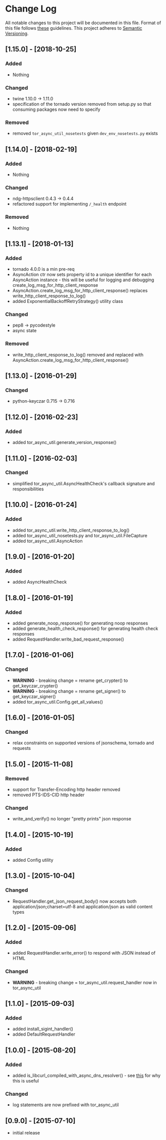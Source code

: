 # Change Log
All notable changes to this project will be documented in this file.
Format of this file follows [these](http://keepachangelog.com/) guidelines.
This project adheres to [Semantic Versioning](http://semver.org/).

## [1.15.0] - [2018-10-25]

### Added

- Nothing

### Changed

- twine 1.10.0 -> 1.11.0
- specification of the tornado version removed from setup.py so that consuming packages now need to specify

### Removed

- removed ```tor_async_util_nosetests``` given ```dev_env_nosetests.py``` exists

## [1.14.0] - [2018-02-19]

### Added

- Nothing

### Changed

- ndg-httpsclient 0.4.3 -> 0.4.4
- refactored support for implementing ```/_health``` endpoint

### Removed

- Nothing

## [1.13.1] - [2018-01-13]

### Added

- tornado 4.0.0 is a min pre-req
- AsyncAction ctr now sets property id to a unique identifier for each
AsyncAction instance - this will be useful for logging and debugging
create_log_msg_for_http_client_response
- AsyncAction.create_log_msg_for_http_client_response()
replaces write_http_client_response_to_log()
- added ExponentialBackoffRetryStrategy() utility class

### Changed

- pep8 -> pycodestyle
- async state

### Removed

- write_http_client_response_to_log() removed and replaced
with AsyncAction.create_log_msg_for_http_client_response()

## [1.13.0] - [2016-01-29]
### Changed
- python-keyczar 0.715 -> 0.716

## [1.12.0] - [2016-02-23]
### Added
- added tor_async_util.generate_version_response()

## [1.11.0] - [2016-02-03]
### Changed
- simplified tor_async_util.AsyncHealthCheck's callback signature
  and responsibilities

## [1.10.0] - [2016-01-24]
### Added
- added tor_async_util.write_http_client_response_to_log()
- added tor_async_util_nosetests.py and tor_async_util.FileCapture
- added tor_async_util.AsyncAction

## [1.9.0] - [2016-01-20]
### Added
- added AsyncHealthCheck

## [1.8.0] - [2016-01-19]
### Added
- added generate_noop_response() for generating noop responses
- added generate_health_check_response() for generating health check responses
- added RequestHandler.write_bad_request_response()

## [1.7.0] - [2016-01-06]
### Changed
- **WARNING** - breaking change = rename get_crypter() to get_keyczar_crypter()
- **WARNING** - breaking change = rename get_signer() to get_keyczar_signer()
- added tor_async_util.Config.get_all_values()

## [1.6.0] - [2016-01-05]
### Changed
- relax constraints on supported versions of jsonschema, tornado and requests

## [1.5.0] - [2015-11-08]
### Removed
- support for Transfer-Encoding http header removed
- removed PTS-IDS-CID http header

### Changed
- write_and_verify() no longer "pretty prints" json response

## [1.4.0] - [2015-10-19]
### Added
- added Config utility

## [1.3.0] - [2015-10-04]
### Changed
- RequestHandler.get_json_request_body() now accepts
both application/json;charset=utf-8
and application/json
as valid content types

## [1.2.0] - [2015-09-06]
### Added
- added RequestHandler.write_error() to respond with JSON
instead of HTML

### Changed
- **WARNING** - breaking change = tor_async_util.request_handler now
in tor_async_util

## [1.1.0] - [2015-09-03]
### Added
- added install_sigint_handler()
- added DefaultRequestHandler

## [1.0.0] - [2015-08-20]
### Added
- added is_libcurl_compiled_with_async_dns_resolver() - see
[this](http://tornado.readthedocs.org/en/latest/httpclient.html)
for why this is useful

### Changed
- log statements are now prefixed with tor_async_util

## [0.9.0] - [2015-07-10]
- initial release
